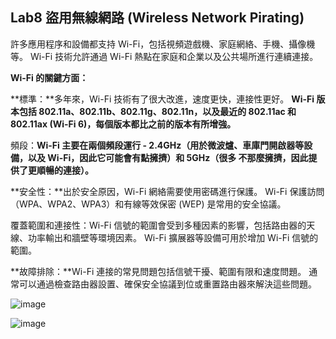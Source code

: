 ## Lab8 盜用無線網路 (Wireless Network Pirating)

許多應用程序和設備都支持 Wi-Fi，包括視頻遊戲機、家庭網絡、手機、攝像機等。 Wi-Fi 技術允許通過 Wi-Fi 熱點在家庭和企業以及公共場所進行連續連接。

**Wi-Fi 的關鍵方面：**

**標準：**多年來，Wi-Fi 技術有了很大改進，速度更快，連接性更好。 **Wi-Fi 版本包括 802.11a、802.11b、802.11g、802.11n，以及最近的 802.11ac 和 802.11ax (Wi-Fi 6)，每個版本都比之前的版本有所增強。**

頻段：**Wi-Fi 主要在兩個頻段運行 - 2.4GHz（用於微波爐、車庫門開啟器等設備，以及 Wi-Fi，因此它可能會有點擁擠）和 5GHz（很多 不那麼擁擠，因此提供了更順暢的連接）。**

**安全性：**出於安全原因，Wi-Fi 網絡需要使用密碼進行保護。 Wi-Fi 保護訪問（WPA、WPA2、WPA3）和有線等效保密 (WEP) 是常用的安全協議。

覆蓋範圍和連接性：Wi-Fi 信號的範圍會受到多種因素的影響，包括路由器的天線、功率輸出和牆壁等環境因素。 Wi-Fi 擴展器等設備可用於增加 Wi-Fi 信號的範圍。

**故障排除：**Wi-Fi 連接的常見問題包括信號干擾、範圍有限和速度問題。 通常可以通過檢查路由器設置、確保安全協議到位或重置路由器來解決這些問題。

![image](https://github.com/MinChunXie/Safe-int/assets/100060507/90fdb9cd-4a64-46d2-866a-335ff213867a)

![image](https://github.com/MinChunXie/Safe-int/assets/100060507/6eda58ac-181d-4798-bd4c-695c73eeecc7)

